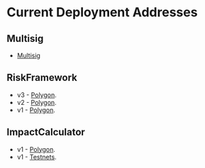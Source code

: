 # Current Deployment Addresses

## Multisig

- [Multisig](https://blockscan.com/address/0x757f29A77D90a45b188c095A04aFa19F497c8B0E)

## RiskFramework

- v3 - [Polygon](https://polygonscan.com/address/0x3505b13f90c6b8eb62664db5e397d1eea270e09b).
- v2 - [Polygon](https://polygonscan.com/address/0x44458947c3e264791d1a68de577f841a663d95a8).
- v1 - [Polygon](https://polygonscan.com/address/0x88e4c904aa2f25409556ef1b472a631c6c8eb6c8).

## ImpactCalculator

- v1 - [Polygon](https://polygonscan.com/address/0x8d67b90f361fa00d1ebfc266b0c950001c1e41fa).
- v1 - [Testnets](https://blockscan.com/address/0x04802bbd52a02be243b911c2a4cbf37790ec498d).
